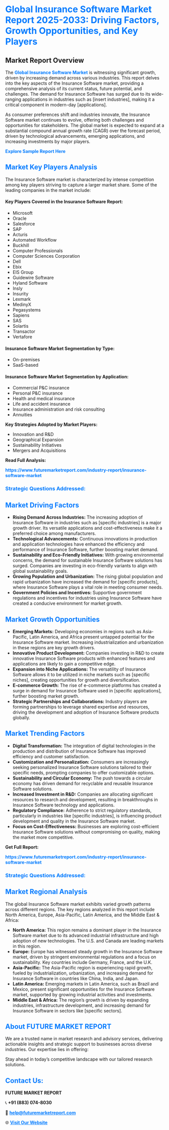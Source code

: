 <h1 style="color: #007BFF;">Global Insurance Software Market Report 2025-2033: Driving Factors, Growth Opportunities, and Key Players</h1>

<section id="overview">
<h2>Market Report Overview</h2>
<p>The <a href="https://www.futuremarketreport.com/industry-report/insurance-software-market" style="color: #007BFF; text-decoration: none;"><strong>Global Insurance Software Market</strong></a> is witnessing significant growth, driven by increasing demand across various industries. This report delves into the key aspects of the Insurance Software market, providing a comprehensive analysis of its current status, future potential, and challenges. The demand for Insurance Software has surged due to its wide-ranging applications in industries such as [insert industries], making it a critical component in modern-day [applications].</p>
<p>As consumer preferences shift and industries innovate, the Insurance Software market continues to evolve, offering both challenges and opportunities for stakeholders. The global market is expected to expand at a substantial compound annual growth rate (CAGR) over the forecast period, driven by technological advancements, emerging applications, and increasing investments by major players.</p>
</section>

<section id="overview">
<p><a href="https://www.futuremarketreport.com/request-sample/reportId=63389" style="color: #007BFF; text-decoration: none;"><strong>Explore Sample Report Here</strong></a></p>
</section>

<section id="key-players">
<h2 style="color: #007BFF;">Market Key Players Analysis</h2>
<p>The Insurance Software market is characterized by intense competition among key players striving to capture a larger market share. Some of the leading companies in the market include:</p>
<h4>Key Players Covered in the Insurance Software Report:</h4>
<ul><li>Microsoft</li><li>Oracle</li><li>Salesforce</li><li>SAP</li><li>Acturis</li><li>Automated Workflow</li><li>Buckhill</li><li>Computer Professionals</li><li>Computer Sciences Corporation</li><li>Dell</li><li>Ebix</li><li>EIS Group</li><li>Guidewire Software</li><li>Hyland Software</li><li>Insly</li><li>Insurity</li><li>Lexmark</li><li>MedinyX</li><li>Pegasystems</li><li>Sapiens</li><li>SAS</li><li>Solartis</li><li>Transactor</li><li>Vertafore</li></ul>
<h4>Insurance Software Market Segmentation by Type:</h4>
<ul><li>On-premises</li><li>SaaS-based</li></ul>

<h4>Insurance Software Market Segmentation by Application:</h4>
<ul><li>Commercial P&amp;C insurance</li><li>Personal P&amp;C insurance</li><li>Health and medical insurance</li><li>Life and accident insurance</li><li>Insurance administration and risk consulting</li><li>Annuities</li></ul>
<p><strong>Key Strategies Adopted by Market Players:</strong></p>
<ul>
<li>Innovation and R&D</li>
<li>Geographical Expansion</li>
<li>Sustainability Initiatives</li>
<li>Mergers and Acquisitions</li>
</ul>
</section>

<section>
<p><strong>Read Full Analysis: </strong></p><a href="https://www.futuremarketreport.com/industry-report/insurance-software-market" style="color: #007BFF; text-decoration: none;"><strong>https://www.futuremarketreport.com/industry-report/insurance-software-market</strong></a>
<h3 style="color: #007BFF;">Strategic Questions Addressed:</h3>
</section>

<section id="driving-factors">
<h2 style="color: #007BFF;">Market Driving Factors</h2>
<ul>
<li><strong>Rising Demand Across Industries:</strong> The increasing adoption of Insurance Software in industries such as [specific industries] is a major growth driver. Its versatile applications and cost-effectiveness make it a preferred choice among manufacturers.</li>
<li><strong>Technological Advancements:</strong> Continuous innovations in production and application technologies have enhanced the efficiency and performance of Insurance Software, further boosting market demand.</li>
<li><strong>Sustainability and Eco-Friendly Initiatives:</strong> With growing environmental concerns, the demand for sustainable Insurance Software solutions has surged. Companies are investing in eco-friendly variants to align with global sustainability goals.</li>
<li><strong>Growing Population and Urbanization:</strong> The rising global population and rapid urbanization have increased the demand for [specific products], where Insurance Software plays a vital role in meeting consumer needs.</li>
<li><strong>Government Policies and Incentives:</strong> Supportive government regulations and incentives for industries using Insurance Software have created a conducive environment for market growth.</li>
</ul>
</section>

<section id="growth-opportunities">
<h2 style="color: #007BFF;">Market Growth Opportunities</h2>
<ul>
<li><strong>Emerging Markets:</strong> Developing economies in regions such as Asia-Pacific, Latin America, and Africa present untapped potential for the Insurance Software market. Increasing industrialization and urbanization in these regions are key growth drivers.</li>
<li><strong>Innovative Product Development:</strong> Companies investing in R&D to create innovative Insurance Software products with enhanced features and applications are likely to gain a competitive edge.</li>
<li><strong>Expansion into Niche Applications:</strong> The versatility of Insurance Software allows it to be utilized in niche markets such as [specific niches], creating opportunities for growth and diversification.</li>
<li><strong>E-commerce Growth:</strong> The rise of e-commerce platforms has created a surge in demand for Insurance Software used in [specific applications], further boosting market growth.</li>
<li><strong>Strategic Partnerships and Collaborations:</strong> Industry players are forming partnerships to leverage shared expertise and resources, driving the development and adoption of Insurance Software products globally.</li>
</ul>
</section>

<section id="trending-factors">
<h2 style="color: #007BFF;">Market Trending Factors</h2>
<ul>
<li><strong>Digital Transformation:</strong> The integration of digital technologies in the production and distribution of Insurance Software has improved efficiency and customer satisfaction.</li>
<li><strong>Customization and Personalization:</strong> Consumers are increasingly seeking personalized Insurance Software solutions tailored to their specific needs, prompting companies to offer customizable options.</li>
<li><strong>Sustainability and Circular Economy:</strong> The push towards a circular economy has driven demand for recyclable and reusable Insurance Software solutions.</li>
<li><strong>Increased Investment in R&D:</strong> Companies are allocating significant resources to research and development, resulting in breakthroughs in Insurance Software technology and applications.</li>
<li><strong>Regulatory Compliance:</strong> Adherence to strict regulatory standards, particularly in industries like [specific industries], is influencing product development and quality in the Insurance Software market.</li>
<li><strong>Focus on Cost-Effectiveness:</strong> Businesses are exploring cost-efficient Insurance Software solutions without compromising on quality, making the market more competitive.</li>
</ul>
</section>

<section>
<p><strong>Get Full Report: </strong></p><a href="https://www.futuremarketreport.com/industry-report/insurance-software-market" style="color: #007BFF; text-decoration: none;"><strong>https://www.futuremarketreport.com/industry-report/insurance-software-market</strong></a>
<h3 style="color: #007BFF;">Strategic Questions Addressed:</h3>
</section>


<section id="regional-analysis">
<h2 style="color: #007BFF;">Market Regional Analysis</h2>
<p>The global Insurance Software market exhibits varied growth patterns across different regions. The key regions analyzed in this report include North America, Europe, Asia-Pacific, Latin America, and the Middle East & Africa:</p>
<ul>
<li><strong>North America:</strong> This region remains a dominant player in the Insurance Software market due to its advanced industrial infrastructure and high adoption of new technologies. The U.S. and Canada are leading markets in this region.</li>
<li><strong>Europe:</strong> Europe has witnessed steady growth in the Insurance Software market, driven by stringent environmental regulations and a focus on sustainability. Key countries include Germany, France, and the U.K.</li>
<li><strong>Asia-Pacific:</strong> The Asia-Pacific region is experiencing rapid growth, fueled by industrialization, urbanization, and increasing demand for Insurance Software in countries like China, India, and Japan.</li>
<li><strong>Latin America:</strong> Emerging markets in Latin America, such as Brazil and Mexico, present significant opportunities for the Insurance Software market, supported by growing industrial activities and investments.</li>
<li><strong>Middle East & Africa:</strong> The region’s growth is driven by expanding industries, infrastructure development, and increasing demand for Insurance Software in sectors like [specific sectors].</li>
</ul>
</section>

<footer>
<h2 style="color: #007BFF;">About FUTURE MARKET REPORT</h2>
<p>We are a trusted name in market research and advisory services, delivering actionable insights and strategic support to businesses across diverse industries. Our expertise lies in offering:</p>

<p>Stay ahead in today’s competitive landscape with our tailored research solutions.</p>

<h2 style="color: #007BFF;">Contact Us:</h2>
<p><strong>FUTURE MARKET REPORT</strong></p>
<p>📞 <strong>+91 (883) 074-8030</strong></p>
<p>📧 <strong><a href="mailto:help@futuremarketreport.com" style="color: #007BFF;">help@futuremarketreport.com</a></strong></p>
<p>🌐 <strong><a href="https://www.futuremarketreport.com/" style="color: #007BFF;">Visit Our Website</a></strong></p>
</footer>